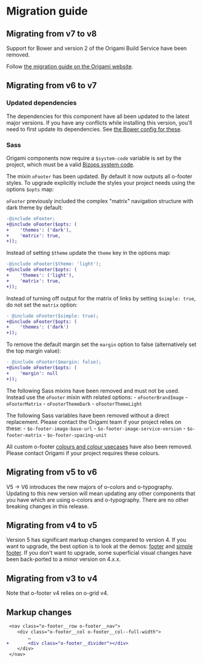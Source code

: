 # Migration guide

## Migrating from v7 to v8

Support for Bower and version 2 of the Origami Build Service have been removed.

Follow [the migration guide on the Origami website](https://origami.ft.com/docs/tutorials/bower-to-npm/).

## Migrating from v6 to v7

### Updated dependencies

The dependencies for this component have all been updated to the latest major versions.
If you have any conflicts while installing this version, you'll need to first update
its dependencies. See [the Bower config for these](./bower.json).

### Sass

Origami components now require a `$system-code` variable is set by the project, which must be a valid [Bizops system code](https://biz-ops.in.ft.com/list/Systems).

The mixin `oFooter` has been updated. By default it now outputs all o-footer styles. To upgrade explicitly include the styles your project needs using the options `$opts` map:

`oFooter` previously included the complex "matrix" navigation structure with dark theme by default:
```diff
-@include oFooter;
+@include oFooter($opts: (
+    'themes': ('dark'),
+    'matrix': true,
+));
```

Instead of setting `$theme` update the `theme` key in the options map:
```diff
-@include oFooter($theme: 'light');
+@include oFooter($opts: (
+    'themes': ('light'),
+    'matrix': true,
+));
```

Instead of turning off output for the matrix of links by setting `$simple: true`, do not set the `matrix` option:
```diff
- @include oFooter($simple: true);
+@include oFooter($opts: (
+    'themes': ('dark')
+));
```

To remove the default margin set the `margin` option to false (alternatively set the top margin value):
```diff
- @include oFooter($margin: false);
+@include oFooter($opts: (
+    'margin': null
+));
```

The following Sass mixins have been removed and must not be used. Instead use the `oFooter` mixin with related options:
    - `oFooterBrandImage`
    - `oFooterMatrix`
    - `oFooterThemeDark`
    - `oFooterThemeLight`

The following Sass variables have been removed without a direct replacement. Please contact the Origami team if your project relies on these:
    - `$o-footer-image-base-url`
    - `$o-footer-image-service-version`
    - `$o-footer-matrix`
    - `$o-footer-spacing-unit`

All custom o-footer [colours and colour usecases](https://github.com/Financial-Times/o-footer/blob/v6.1.4/src/scss/_colors.scss) have also been removed. Please contact Origami if your project requires these colours.

## Migrating from v5 to v6

V5 -> V6 introduces the new majors of o-colors and o-typography. Updating to this new version will mean updating any other components that you have which are using o-colors and o-typography. There are no other breaking changes in this release.

## Migrating from v4 to v5
Version 5 has significant markup changes compared to version 4. If you want to upgrade, the best option is to look at the demos: [footer](https://github.com/Financial-Times/o-footer/blob/master/demos/src/footer.mustache) and [simple footer](https://github.com/Financial-Times/o-footer/blob/master/demos/src/simple-footer.mustache).
If you don't want to upgrade, some superficial visual changes have been back-ported to a minor version on 4.x.x.


## Migrating from v3 to v4


Note that o-footer v4 relies on o-grid v4.

## Markup changes

```diff
 <nav class="o-footer__row o-footer__nav">
 	<div class="o-footer__col o-footer__col--full-width">
 		…
+ 		<div class="o-footer__divider"></div>
 	</div>
 </nav>
```
